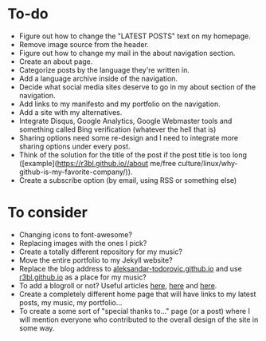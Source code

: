 # To-do

* Figure out how to change the "LATEST POSTS" text on my homepage.
* Remove image source from the header.
* Figure out how to change my mail in the about navigation section.
* Create an about page.
* Categorize posts by the language they're written in.
* Add a language archive inside of the navigation.
* Decide what social media sites deserve to go in my about section of the navigation.
* Add links to my manifesto and my portfolio on the navigation.
* Add a site with my alternatives.
* Integrate Disqus, Google Analytics, Google Webmaster tools and something called Bing verification (whatever the hell that is)
* Sharing options need some re-design and I need to integrate more sharing options under every post.
* Think of the solution for the title of the post if the post title is too long ([example](https://r3bl.github.io//about me/free culture/linux/why-github-is-my-favorite-company/)).
* Create a subscribe option (by email, using RSS or something else)

# To consider

* Changing icons to font-awesome?
* Replacing images with the ones I pick?
* Create a totally different repository for my music?
* Move the entire portfolio to my Jekyll website?
* Replace the blog address to [aleksandar-todorovic.github.io](http://aleksandar-todorovic.github.io/) and use [r3bl.github.io](http://r3bl.github.io/) as a place for my music?
* To add a blogroll or not? Useful articles [here](http://www.bloggersentral.com/2012/10/do-you-really-need-blogroll.html), [here](http://www.blogworld.com/2010/08/17/to-blogroll-or-not-to-blogroll/) and [here](http://www.chrisg.com/another-good-reason-to-not-have-a-blogroll/).
* Create a completely different home page that will have links to my latest posts, my music, my portfolio...
* To create a some sort of "special thanks to..." page (or a post) where I will mention everyone who contributed to the overall design of the site in some way.
